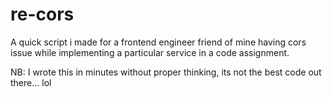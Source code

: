 # re-cors
A quick script i made for a frontend engineer friend of mine having cors issue while implementing a particular service in a code assignment.

NB: I wrote this in minutes without proper thinking, its not the best code out there... lol
